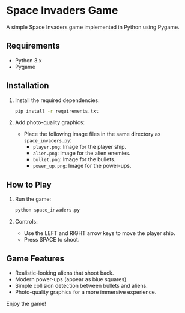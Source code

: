# Space Invaders Game

A simple Space Invaders game implemented in Python using Pygame.

## Requirements

- Python 3.x
- Pygame

## Installation

1. Install the required dependencies:

   ```bash
   pip install -r requirements.txt
   ```

2. Add photo-quality graphics:
   - Place the following image files in the same directory as `space_invaders.py`:
     - `player.png`: Image for the player ship.
     - `alien.png`: Image for the alien enemies.
     - `bullet.png`: Image for the bullets.
     - `power_up.png`: Image for the power-ups.

## How to Play

1. Run the game:

   ```bash
   python space_invaders.py
   ```

2. Controls:
   - Use the LEFT and RIGHT arrow keys to move the player ship.
   - Press SPACE to shoot.

## Game Features

- Realistic-looking aliens that shoot back.
- Modern power-ups (appear as blue squares).
- Simple collision detection between bullets and aliens.
- Photo-quality graphics for a more immersive experience.

Enjoy the game! 